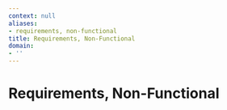 ```yaml
---
context: null
aliases:
- requirements, non-functional
title: Requirements, Non-Functional
domain:
- ''
---
```


# Requirements, Non-Functional
